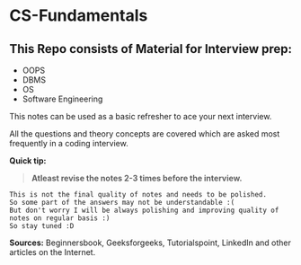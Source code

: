 # CS-Fundamentals

## This Repo consists of Material for Interview prep:

* OOPS
* DBMS
* OS
* Software Engineering

This notes can be used as a basic refresher to ace your next interview.

All the questions and theory concepts are covered which are asked most frequently in a coding interview.

**Quick tip:**

> **Atleast revise the notes 2-3 times before the interview.**

```
This is not the final quality of notes and needs to be polished.
So some part of the answers may not be understandable :(
But don't worry I will be always polishing and improving quality of notes on regular basis :)
So stay tuned :D
```


**Sources:** Beginnersbook, Geeksforgeeks, Tutorialspoint, LinkedIn and other articles on the Internet.